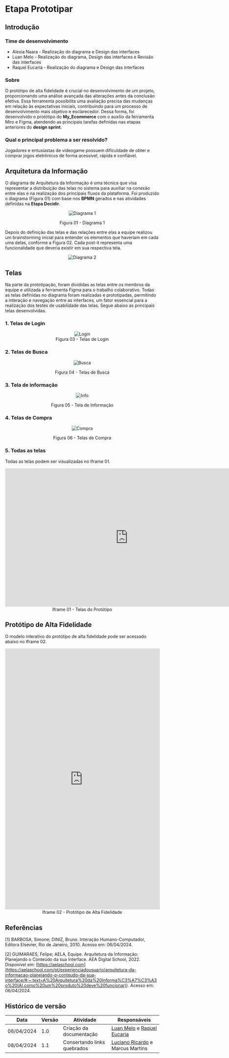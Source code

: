 # Etapa Prototipar

## Introdução

### Time de desenvolvimento

- Alexia Naara - Realização do diagrama e Design das interfaces
- Luan Melo - Realização do diagrama, Design das interfaces e Revisão das interfaces
- Raquel Eucaria - Realização do diagrama e Design das interfaces

### Sobre

O protótipo de alta fidelidade é crucial no desenvolvimento de um projeto, proporcionando uma análise avançada das alterações antes da conclusão efetiva. Essa ferramenta possibilita uma avaliação precisa das mudanças em relação às expectativas iniciais, contribuindo para um processo de desenvolvimento mais objetivo e esclarecedor. Dessa forma, foi desenvolvido o protótipo do **My_Ecommerce** com o auxílio da ferramenta Miro e Figma, atendendo as principais tarefas definidas nas etapas anteriores do **design sprint**.

### Qual o principal problema a ser resolvido?

Jogadores e entusiastas de videogame possuem dificuldade de obter e comprar jogos eletrônicos de forma acessível, rápida e confiável.

## Arquitetura da Informação

O diagrama de Arquitetura da Informação é uma técnica que visa representar a distribuição das telas no sistema para auxiliar na conexão entre elas e na realização dos principais fluxos da plataforma. Foi produzido o diagrama (Figura 01) com base nos **BPMN** gerados e nas atividades definidas na **Etapa Decidir**.

<center>

![Diagrama 1](../assets/prototipo/diagrama1.png)

Figura 01 - Diagrama 1

</center>

Depois do definição das telas e das relações entre elas a equipe realizou um brainstorming inicial para entender os elementos que haveriam em cada uma delas, conforme a Figura 02. Cada post-it representa uma funcionalidade que deveria existir em sua respectiva tela.

<center>

<!-- <img src="../assets/prototipo/diagrama2.png" alt="Diagrama 2" width="800"/> -->

![Diagrama 2](../assets/prototipo/diagrama2.png)
<br>

<!-- Figura 02 - Diagrama 2 -->

</center>

## Telas

Na parte da prototipação, foram divididas as telas entre os membros da equipe e utilizada a ferramenta Figma para o trabalho colaborativo. Todas as telas definidas no diagrama foram realizadas e prototipadas, permitindo a interação e navegação entre as interfaces, um fator essencial para a realização dos testes de usabilidade das telas. Segue abaixo as principais telas desenvolvidas.

### 1. **Telas de Login**

<center>

<!-- <img src="../assets/prototipo/login.png" alt="Login" width="800"/> -->

![Login](../assets/prototipo/login.png)
<br>
Figura 03 - Telas de Login

</center>

### 2. **Telas de Busca**

<center>

<!-- <img src="../assets/prototipo/login.png" alt="Busca" width="800"/> -->

![Busca](../assets/prototipo/busca.png)
<br>

Figura 04 - Telas de Busca

</center>

### 3. **Tela de informação**

<center>

<!-- <img src="../assets/prototipo/info.png" alt="Busca" width="800"/> -->

![Info](../assets/prototipo/info.png)
<br>

Figura 05 - Tela de Informação

</center>

### 4. **Telas de Compra**

<center>

<!-- <img src="../assets/prototipo/compra.png" alt="Compra" width="800"/> -->

![Compra](../assets/prototipo/compra.png)

Figura 06 - Telas de Compra

</center>

### 5. **Todas as telas**

Todas as telas podem ser visualizadas no Iframe 01.

<center>
<iframe style="border: 1px solid rgba(0, 0, 0, 0.1);" width="800" height="450" src="https://www.figma.com/embed?embed_host=share&url=https%3A%2F%2Fwww.figma.com%2Ffile%2FXRWCtRTQaOmXHwxmyy962F%2FArq%2526Des-Software%3Ftype%3Ddesign%26node-id%3D0%253A1%26mode%3Ddesign%26t%3Dx1BvEapFNLKeZGlb-1" allowfullscreen></iframe>
<br>
Iframe 01 - Telas do Protótipo
</center>

## Protótipo de Alta Fidelidade

O modelo interativo do protótipo de alta fidelidade pode ser acessado abaixo no Iframe 02.

<center>
<iframe style="border: 1px solid rgba(0, 0, 0, 0.1);" width="100%" height="850" src="https://www.figma.com/embed?embed_host=share&url=https%3A%2F%2Fwww.figma.com%2Fproto%2FXRWCtRTQaOmXHwxmyy962F%2FArq%2526Des-Software%3Fpage-id%3D0%253A1%26type%3Ddesign%26node-id%3D61-1003%26viewport%3D506%252C217%252C0.1%26t%3DZkgv7WPuVaNFDeMp-1%26scaling%3Dscale-down-width%26starting-point-node-id%3D61%253A1003%26mode%3Ddesign" allowfullscreen></iframe>
<br>
Iframe 02 - Protótipo de Alta Fidelidade
</center>

## Referências

[1] BARBOSA, Simone; DINIZ, Bruno. Interação Humano-Computador, Editora Elsevier, Rio de Janeiro, 2010. Acesso em: 06/04/2024.

[2] GUIMARAES, Felipe; AELA, Equipe. Arquitetura da Informação: Planejando o Conteúdo da sua Interface. AEA Digital School, 2022. Disponível em: [https://aelaschool.com](<https://aelaschool.com/pt/experienciadousuario/arquitetura-da-informacao-planejando-o-conteudo-da-sua-interface/#:~:text=A%20Arquitetura%20da%20Informa%C3%A7%C3%A3o%20(AI,como%20um%20produto%20deve%20funcionar)>). Acesso em: 06/04/2024.

## Histórico de versão

| Data       | Versão | Atividade                   | Responsáveis                                                                                |
| ---------- | ------ | --------------------------- | ------------------------------------------------------------------------------------------- |
| 06/04/2024 | 1.0    | Criação da documentação     | [Luan Melo](https://github.com/Luanmq) e [Raquel Eucaria](https://github.com/raqueleucaria) |
| 08/04/2024 | 1.1    | Consertando links quebrados | [Luciano Ricardo](https://github.com/l-ricardo) e Marcus Martins                            |
